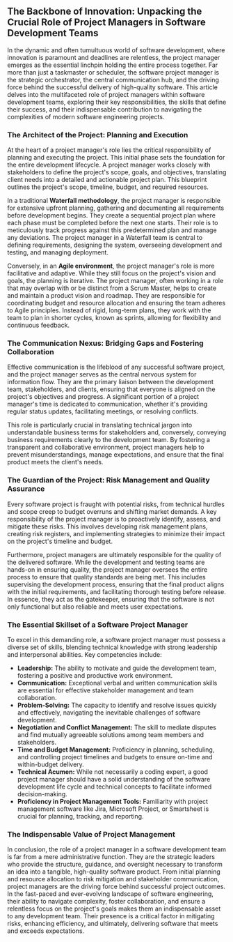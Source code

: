 ## The Backbone of Innovation: Unpacking the Crucial Role of Project Managers in Software Development Teams

In the dynamic and often tumultuous world of software development, where innovation is paramount and deadlines are relentless, the project manager emerges as the essential linchpin holding the entire process together. Far more than just a taskmaster or scheduler, the software project manager is the strategic orchestrator, the central communication hub, and the driving force behind the successful delivery of high-quality software. This article delves into the multifaceted role of project managers within software development teams, exploring their key responsibilities, the skills that define their success, and their indispensable contribution to navigating the complexities of modern software engineering projects.

### The Architect of the Project: Planning and Execution

At the heart of a project manager's role lies the critical responsibility of planning and executing the project. This initial phase sets the foundation for the entire development lifecycle. A project manager works closely with stakeholders to define the project's scope, goals, and objectives, translating client needs into a detailed and actionable project plan. This blueprint outlines the project's scope, timeline, budget, and required resources.

In a traditional **Waterfall methodology**, the project manager is responsible for extensive upfront planning, gathering and documenting all requirements before development begins. They create a sequential project plan where each phase must be completed before the next one starts. Their role is to meticulously track progress against this predetermined plan and manage any deviations. The project manager in a Waterfall team is central to defining requirements, designing the system, overseeing development and testing, and managing deployment.

Conversely, in an **Agile environment**, the project manager's role is more facilitative and adaptive. While they still focus on the project's vision and goals, the planning is iterative. The project manager, often working in a role that may overlap with or be distinct from a Scrum Master, helps to create and maintain a product vision and roadmap. They are responsible for coordinating budget and resource allocation and ensuring the team adheres to Agile principles. Instead of rigid, long-term plans, they work with the team to plan in shorter cycles, known as sprints, allowing for flexibility and continuous feedback.

### The Communication Nexus: Bridging Gaps and Fostering Collaboration

Effective communication is the lifeblood of any successful software project, and the project manager serves as the central nervous system for information flow. They are the primary liaison between the development team, stakeholders, and clients, ensuring that everyone is aligned on the project's objectives and progress. A significant portion of a project manager's time is dedicated to communication, whether it's providing regular status updates, facilitating meetings, or resolving conflicts.

This role is particularly crucial in translating technical jargon into understandable business terms for stakeholders and, conversely, conveying business requirements clearly to the development team. By fostering a transparent and collaborative environment, project managers help to prevent misunderstandings, manage expectations, and ensure that the final product meets the client's needs.

### The Guardian of the Project: Risk Management and Quality Assurance

Every software project is fraught with potential risks, from technical hurdles and scope creep to budget overruns and shifting market demands. A key responsibility of the project manager is to proactively identify, assess, and mitigate these risks. This involves developing risk management plans, creating risk registers, and implementing strategies to minimize their impact on the project's timeline and budget.

Furthermore, project managers are ultimately responsible for the quality of the delivered software. While the development and testing teams are hands-on in ensuring quality, the project manager oversees the entire process to ensure that quality standards are being met. This includes supervising the development process, ensuring that the final product aligns with the initial requirements, and facilitating thorough testing before release. In essence, they act as the gatekeeper, ensuring that the software is not only functional but also reliable and meets user expectations.

### The Essential Skillset of a Software Project Manager

To excel in this demanding role, a software project manager must possess a diverse set of skills, blending technical knowledge with strong leadership and interpersonal abilities. Key competencies include:

*   **Leadership:** The ability to motivate and guide the development team, fostering a positive and productive work environment.
*   **Communication:** Exceptional verbal and written communication skills are essential for effective stakeholder management and team collaboration.
*   **Problem-Solving:** The capacity to identify and resolve issues quickly and effectively, navigating the inevitable challenges of software development.
*   **Negotiation and Conflict Management:** The skill to mediate disputes and find mutually agreeable solutions among team members and stakeholders.
*   **Time and Budget Management:** Proficiency in planning, scheduling, and controlling project timelines and budgets to ensure on-time and within-budget delivery.
*   **Technical Acumen:** While not necessarily a coding expert, a good project manager should have a solid understanding of the software development life cycle and technical concepts to facilitate informed decision-making.
*   **Proficiency in Project Management Tools:** Familiarity with project management software like Jira, Microsoft Project, or Smartsheet is crucial for planning, tracking, and reporting.

### The Indispensable Value of Project Management

In conclusion, the role of a project manager in a software development team is far from a mere administrative function. They are the strategic leaders who provide the structure, guidance, and oversight necessary to transform an idea into a tangible, high-quality software product. From initial planning and resource allocation to risk mitigation and stakeholder communication, project managers are the driving force behind successful project outcomes. In the fast-paced and ever-evolving landscape of software engineering, their ability to navigate complexity, foster collaboration, and ensure a relentless focus on the project's goals makes them an indispensable asset to any development team. Their presence is a critical factor in mitigating risks, enhancing efficiency, and ultimately, delivering software that meets and exceeds expectations.

